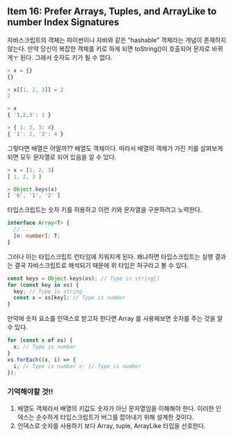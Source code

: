 ## Item 16: Prefer Arrays, Tuples, and ArrayLike to number Index Signatures

자바스크립트의 객체는 파이썬이나 자바와 같은 "hashable" 객체라는 개념이 존재하지 않는다. 만약 당신이 복잡한 객체를 키로 하게 되면 toString()이 호출되어 문자로 바뀌게ㅜ 된다. 그래서 숫자도 키가 될 수 없다.

```javascript
> x = {}
{}

> x[[1, 2, 3]] = 2
2

> x
{ '1,2,3': 1 }

> { 1: 2, 3: 4}
{ '1': 2, '3': 4 }
```

그렇다면 배열은 어떨까?? 배열도 객체이다. 따라서 배열의 객체가 가진 키를 살펴보게 되면 모두 문자열로 되어 있음을 알 수 있다.

```javascript
> x = [1, 2, 3]
[ 1, 2, 3 ]

> Object.keys(x)
[ '0', '1', '2' ]
```

타입스크립트는 숫자 키를 허용하고 이런 키와 문자열을 구분하려고 노력한다.

```typescript
interface Array<T> {
  // ...
  [n: number]: T;
}
```

그러나 이는 타입스크립트 런타임에 지워지게 된다. 왜냐하면 타입스크립트는 실행 결과는 결국 자바스크립트로 해석되기 때문에 위 타입은 허구라고 볼 수 있다.

```javascript
const keys = Object.keys(xs); // Type is string[]
for (const key in xs) {
  key; // Type is string
  const x = xs[key]; // Type is number
}
```

만약에 숫자 요소를 인덱스로 받고자 한다면 Array 를 사용해보면 숫자를 주는 것을 알 수 있다.

```javascript
for (const x of xs) {
  x; // Type is number
}
xs.forEach((x, i) => {
  i; // Type is number x; // Type is number
});
```

### 기억해야할 것!!

1. 배열도 객체라서 배열의 키값도 숫자가 아닌 문자열임을 이해해야 한다. 이러한 인덱스는 순수하게 타입스크립트가 버그를 잡아내기 위해 설계한 것이다.
2. 인덱스로 숫자를 사용하기 보다 Array, tuple, ArrayLike 타입을 선호한다.
